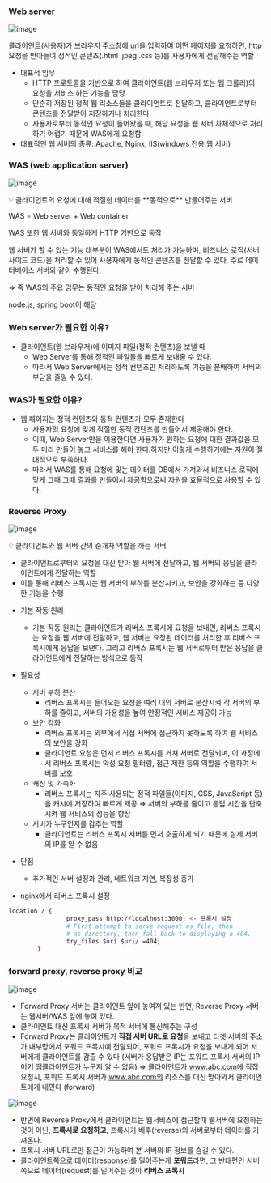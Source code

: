 ### Web server

![image](https://github.com/SSUMC-6th/Spring_Boot_A/assets/118423039/45755ea8-4641-4769-82a9-c05fbd73cb99)

클라이언트(사용자)가 브라우저 주소창에 url을 입력하여 어떤 페이지를 요청하면, http 요청을 받아들여 정적인 콘텐츠(.html .jpeg .css 등)를 사용자에게 전달해주는 역할

- 대표적 임무
    - HTTP 프로토콜을 기반으로 하여 클라이언트(웹 브라우저 또는 웹 크롤러)의 요청을 서비스 하는 기능을 담당
    - 단순히 저장된 정적 웹 리소스들을 클라이언트로 전달하고, 클라이언트로부터 콘텐츠를 전달받아 저장하거나 처리한다.
    - 사용자로부터 동적인 요청이 들어왔을 때, 해당 요청을 웹 서버 자체적으로 처리하기 어렵기 때문에 WAS에게 요청함.
- 대표적인 웹 서버의 종류: Apache, Nginx, IIS(windows 전용 웹 서버)

### WAS (web application server)

![image](https://github.com/SSUMC-6th/Spring_Boot_A/assets/118423039/72ab5031-ff7f-43cd-bb04-a87025dc525f)

<aside>
💡 클라이언트의 요청에 대해 적절한 데이터를 **동적으로** 만들어주는 서버

</aside>

WAS = Web server + Web container

WAS 또한 웹 서버와 동일하게 HTTP 기반으로 동작

웹 서버가 할 수 있는 기능 대부분이 WAS에서도 처리가 가능하며, 비즈니스 로직(서버사이드 코드)을 처리할 수 있어 사용자에게 동적인 콘텐츠를 전달할 수 있다. 주로 데이터베이스 서버와 같이 수행된다.

⇒ 즉 WAS의 주요 임무는 동적인 요청을 받아 처리해 주는 서버

node.js, spring boot이 해당

### Web server가 필요한 이유?

- 클라이언트(웹 브라우저)에 이미지 파일(정적 컨텐츠)을 보낼 때
    - Web Server를 통해 정적인 파일들을 빠르게 보내줄 수 있다.
    - 따라서 Web Server에서는 정적 컨텐츠만 처리하도록 기능을 분배하여 서버의 부담을 줄일 수 있다.

### WAS가 필요한 이유?

- 웹 페이지는 정적 컨텐츠와 동적 컨텐츠가 모두 존재한다
    - 사용자의 요청에 맞게 적절한 동적 컨텐츠를 만들어서 제공해야 한다.
    - 이때, Web Server만을 이용한다면 사용자가 원하는 요청에 대한 결과값을 모두 미리 만들어 놓고 서비스를 해야 한다.하지만 이렇게 수행하기에는 자원이 절대적으로 부족하다.
    - 따라서 WAS를 통해 요청에 맞는 데이터를 DB에서 가져와서 비즈니스 로직에 맞게 그때 그때 결과를 만들어서 제공함으로써 자원을 효율적으로 사용할 수 있다.

### Reverse Proxy

![image](https://github.com/SSUMC-6th/Spring_Boot_A/assets/118423039/2567f15d-db07-4dfa-982c-742faafb4c2b)

<aside>
💡 클라이언트와 웹 서버 간의 중개자 역할을 하는 서버

- 클라이언트로부터의 요청을 대신 받아 웹 서버에 전달하고, 웹 서버의 응답을 클라이언트에게 전달하는 역할
- 이를 통해 리버스 프록시는 웹 서버의 부하를 분산시키고, 보안을 강화하는 등 다양한 기능을 수행
</aside>

- 기본 작동 원리
    - 기본 작동 원리는 클라이언트가 리버스 프록시에 요청을 보내면, 리버스 프록시는 요청을 웹 서버에 전달하고, 웹 서버는 요청된 데이터를 처리한 후 리버스 프록시에게 응답을 보낸다. 그리고 리버스 프록시는 웹 서버로부터 받은 응답을 클라이언트에게 전달하는 방식으로 동작
- 필요성
    - 서버 부하 분산
        - 리버스 프록시는 들어오는 요청을 여러 대의 서버로 분산시켜 각 서버의 부하를 줄이고, 서버의 가용성을 높여 안정적인 서비스 제공이 가능
    - 보안 강화
        - 리버스 프록시는 외부에서 직접 서버에 접근하지 못하도록 하여 웹 서비스의 보안을 강화
        - 클라이언트 요청은 먼저 리버스 프록시를 거쳐 서버로 전달되며, 이 과정에서 리버스 프록시는 악성 요청 필터링, 접근 제한 등의 역할을 수행하여 서버를 보호
    - 캐싱 및 가속화
        - 리버스 프록시는 자주 사용되는 정적 파일들(이미지, CSS, JavaScript 등)을 캐시에 저장하여 빠르게 제공 ⇒ 서버의 부하를 줄이고 응답 시간을 단축시켜 웹 서비스의 성능을 향상
    - 서버가 누구인지를 감추는 역할
        - 클라이언트는 리버스 프록시 서버를 먼저 호출하게 되기 때문에 실제 서버의 IP를 알 수 없음
- 단점
    - 추가적인 서버 설정과 관리, 네트워크 지연, 복잡성 증가

- nginx에서 리버스 프록시 설정

```bash
location / {
                proxy_pass http://localhost:3000; <- 프록시 설정
                # First attempt to serve request as file, then
                # as directory, then fall back to displaying a 404.
                try_files $uri $uri/ =404;
        }
```

### **forward proxy, reverse proxy** 비교

![image](https://github.com/SSUMC-6th/Spring_Boot_A/assets/118423039/12413bab-c080-46c1-94e1-2156a7c54a1b)

- Forward Proxy 서버는 클라이언트 앞에 놓여져 있는 반면, Reverse Proxy 서버는 웹서버/WAS 앞에 놓여 있다.
- 클라이언트 대신 프록시 서버가 목적 서버에 통신해주는 구성
- Forward Proxy는 클라이언트가 **직접 서버 URL로 요청**을 보내고 타겟 서버의 주소가 내부망에서 포워드 프록시에 전달되어, 포워드 프록시가 요청을 보내게 되어 서버에게 클라이언트를 감출 수 있다 (서버가 응답받은 IP는 포워드 프록시 서버의 IP이기 땜클라이언트가 누군지 알 수 없음)
⇒ 클라이언트가 www.abc.com에 직접 요청시, 포워드 프록시 서버가 www.abc.com의 리소스를 대신 받아와서 클라이언트에게 내민다 (forward)

![image](https://github.com/SSUMC-6th/Spring_Boot_A/assets/118423039/1983f482-31b0-490d-aebc-681375d162c5)


- 반면에 Reverse Proxy에서 클라이언트는 웹서비스에 접근할때 웹서버에 요청하는 것이 아닌, **프록시로 요청하고**, 프록시가 배후(reverse)의 서버로부터 데이터를 가져온다.
- 프록시 서버 URL로만 접근이 가능하여 본 서버의 IP 정보를 숨길 수 있다.
- 클라이언트쪽으로 데이터(response)를 밀어주는게 **포워드**라면, 그 반대편인 서버 쪽으로 데이터(request)를 밀어주는 것이 **리버스 프록시**